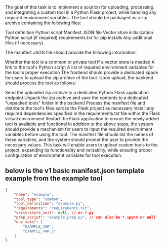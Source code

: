 
The goal of this task is to implement a solution for uploading, processing, and integrating a custom tool in a Python Flask project, while handling any required environment variables. The tool should be packaged as a zip archive containing the following files:

Tool definition Python script
Manifest JSON file
Vector store initialization Python script (if required)
requirements.txt for pip installs
Any additional files (if necessary)

The manifest JSON file should provide the following information:

Whether the tool is a common or private tool
If a vector store is needed
A link to the tool's Python script
A list of required environment variables for the tool's proper execution
The frontend should provide a dedicated space for users to upload the zip archive of the tool. Upon upload, the backend should process the tool as follows:

Send the uploaded zip archive to a dedicated Python Flask application endpoint
Unpack the zip archive and save the contents to a dedicated "unpacked tools" folder in the backend
Process the manifest file and distribute the tool's files across the Flask project as necessary
Install any required dependencies specified in the requirements.txt file within the Flask virtual environment
Restart the Flask application to ensure the newly added tool is available and functional
In addition to the above steps, the system should provide a mechanism for users to input the required environment variables before using the tool. The manifest file should list the names of these variables, and the system should prompt the user to provide the necessary values.
This task will enable users to upload custom tools to the project, expanding its functionality and versatility, while ensuring proper configuration of environment variables for tool execution.


## below is the v1 basic manifest.json template example from the example tool

```json
{
    "name": "example",
    "tool_type": "common",
    "tool_definition": "example.py",
    "requirements": "requirements.txt",
    "vectorstore_init": null, // or *.py
    "prep_script": "example_prep.py", // can also be *.ipynb or null
    "env_vars": [
        "EXAMPLE_VAR",
        "EXAMPLE_VAR_2"
    ]
}
```
